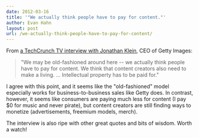 ```yaml
---
date: 2012-03-16
title: '"We actually think people have to pay for content."'
author: Evan Hahn
layout: post
url: /we-actually-think-people-have-to-pay-for-content/
---
```


From [a TechCrunch TV interview with Jonathan Klein][1], CEO of Getty Images:

> "We may be old-fashioned around here -- we actually think people have to pay for content. We think that content creators also need to make a living. ... Intellectual property has to be paid for."

I agree with this point, and it seems like the "old-fashioned" model especially works for business-to-business sales like Getty does. In contrast, however, it seems like consumers are paying much less for content (I pay \$0 for music and never pirate), but content creators are still finding ways to monetize (advertisements, freemium models, merch).

The interview is also ripe with other great quotes and bits of wisdom. Worth a watch!

[1]: https://techcrunch.com/2012/03/16/getty-images-ceo-how-to-build-a-company-that-lasts-tctv/
